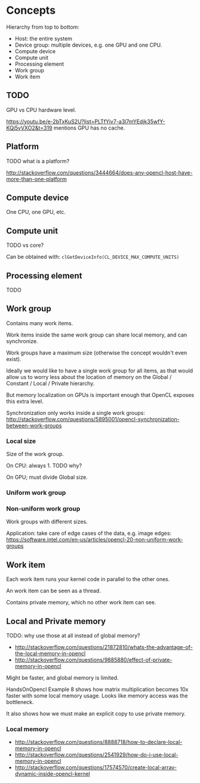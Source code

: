 # Concepts

Hierarchy from top to bottom:

- Host: the entire system
- Device group: multiple devices, e.g. one GPU and one CPU.
- Compute device
- Compute unit
- Processing element
- Work group
- Work item

## TODO

GPU vs CPU hardware level.

<https://youtu.be/e-2bTxKuS2U?list=PLTfYiv7-a3l7mYEdjk35wfY-KQj5yVXO2&t=319> mentions GPU has no cache.

## Platform

TODO what is a platform?

<http://stackoverflow.com/questions/3444664/does-any-opencl-host-have-more-than-one-platform>

## Compute device

One CPU, one GPU, etc.

## Compute unit

TODO vs core?

Can be obtained with: `clGetDeviceInfo(CL_DEVICE_MAX_COMPUTE_UNITS)`

## Processing element

TODO

## Work group

Contains many work items.

Work items inside the same work group can share local memory, and can synchronize.

Work groups have a maximum size (otherwise the concept wouldn't even exist).

Ideally we would like to have a single work group for all items, as that would allow us to worry less about the location of memory on the Global / Constant / Local / Private hierarchy.

But memory localization on GPUs is important enough that OpenCL exposes this extra level.

Synchronization only works inside a single work groups: http://stackoverflow.com/questions/5895001/opencl-synchronization-between-work-groups

### Local size

Size of the work group.

On CPU: always 1. TODO why?

On GPU; must divide Global size.

### Uniform work group

### Non-uniform work group

Work groups with different sizes.

Application: take care of edge cases of the data, e.g. image edges: <https://software.intel.com/en-us/articles/opencl-20-non-uniform-work-groups>

## Work item

Each work item runs your kernel code in parallel to the other ones.

An work item can be seen as a thread.

Contains private memory, which no other work item can see.

## Local and Private memory

TODO: why use those at all instead of global memory?

- <http://stackoverflow.com/questions/21872810/whats-the-advantage-of-the-local-memory-in-opencl>
- <http://stackoverflow.com/questions/9885880/effect-of-private-memory-in-opencl>

Might be faster, and global memory is limited.

HandsOnOpencl Example 8 shows how matrix multiplication becomes 10x faster with some local memory usage. Looks like memory access was the bottleneck.

It also shows how we must make an explicit copy to use private memory.

### Local memory

- <http://stackoverflow.com/questions/8888718/how-to-declare-local-memory-in-opencl>
- <http://stackoverflow.com/questions/2541929/how-do-i-use-local-memory-in-opencl>
- <http://stackoverflow.com/questions/17574570/create-local-array-dynamic-inside-opencl-kernel>
